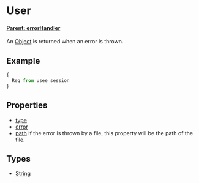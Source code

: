 # User
#### **[Parent: errorHandler](/docs/error/errorHandler/)**

An [Object](https://developer.mozilla.org/en-US/docs/Web/JavaScript/Reference/Global_Objects/Object) is returned when an error is thrown.

## Example
```js
{
  Req from usee session
}
```

## Properties
* [type](/docs/error/errorHandler/req)
* [error](/docs/error/errorHandler/res)
* [path](/docs/error/errorHandler/error) If the error is thrown by a file, this property will be the path of the file.

## Types
- [String](https://developer.mozilla.org/en-US/docs/Web/JavaScript/Reference/Global_Objects/String)